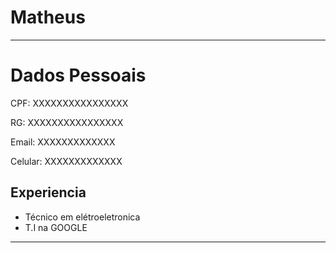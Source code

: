 # Matheus 

---


# Dados Pessoais 
CPF: XXXXXXXXXXXXXXXX

RG: XXXXXXXXXXXXXXXX

Email: XXXXXXXXXXXXX

Celular: XXXXXXXXXXXXX


## Experiencia 

- Técnico em elétroeletronica 
- T.I na GOOGLE 

---